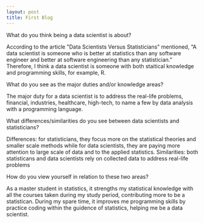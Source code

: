 ```yaml
---
layout: post
title: First Blog
---
```


What do you think being a data scientist is about? 

According to the article "Data Scientists Versus Statisticians" mentioned, “A data scientist is someone who is better at statistics than any software engineer and better at software engineering than any statistician.” Therefore, I think a data scientist is someone with both staitical knowledge and programming skills, for example, R.

What do you see as the major duties and/or knowledge areas?

The major duty for a data scientist is to address the real-life problems, financial, industries, healthcare, high-tech, to name a few by data analysis with a programming language.

What differences/similarities do you see between data scientists and statisticians?

Differences: for statisticians, they focus more on the statistical theories and smaller scale methods while for data scientists, they are paying more attention to large scale of data and to the applied statistics.
Similarities: both statisticans and data scientists rely on collected data to address real-life problems

How do you view yourself in relation to these two areas?

As a master student in statistics, it strengths my statistical knowledge with all the courses taken during my study period, contributing more to be a statistican. During my spare time, it improves me programming skills by practice coding within the guidence of statistics, helping me be a data scientist.
